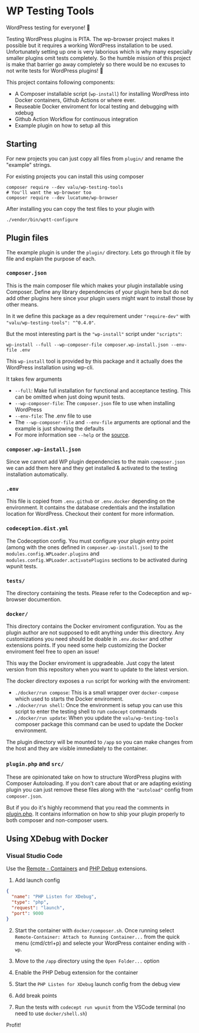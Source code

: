 # WP Testing Tools

WordPress testing for everyone! 🤗

Testing WordPress plugins is PITA. The wp-browser project makes it possible
but it requires a working WordPress installation to be used. Unfortunately
setting up one is very laborious which is why many especially smaller plugins
omit tests completely. So the humble mission of this project is make that
barrier go away completely so there would be no excuses to not write tests
for WordPress plugins! 💪

This project contains following components:

- A Composer installable script (`wp-install`) for installing WordPress into
  Docker containers, Github Actions or where ever.
- Reuseable Docker enviroment for local testing and debugging with xdebug
- Github Action Workflow for continuous integration
- Example plugin on how to setup all this

## Starting

For new projects you can just copy all files from `plugin/` and rename the
"example" strings.

For existing projects you can install this using composer

    composer require --dev valu/wp-testing-tools
    # You'll want the wp-browser too
    composer require --dev lucatume/wp-browser

After installing you can copy the test files to your plugin with

    ./vendor/bin/wptt-configure

## Plugin files

The example plugin is under the `plugin/` directory. Lets go through it file
by file and explain the purpose of each.

### `composer.json`

This is the main composer file which makes your plugin installable using
Composer. Define any library dependencies of your plugin here but do not add
other plugins here since your plugin users might want to install those by
other means.

In it we define this package as a dev requirement under `"require-dev"` with
`"valu/wp-testing-tools": "^0.4.0"`.

But the most interesting part is the `"wp-install"` script under `"scripts"`:

    wp-install --full --wp-composer-file composer.wp-install.json --env-file .env

This `wp-install` tool is provided by this package and it actually does the
WordPress installation using wp-cli.

It takes few arguments

- `--full`: Make full installation for functional and acceptance testing.
  This can be omitted when just doing wpunit tests.
- `--wp-composer-file`: The `composer.json` file to use when installing
  WordPress
- `--env-file`: The .env file to use
- The `--wp-composer-file` and `--env-file` arguments are optional and the
  example is just showing the defaults
- For more information see `--help` or the [source](https://github.com/valu-digital/wp-testing-tools/blob/master/tools/wp-install).

### `composer.wp-install.json`

Since we cannot add WP plugin dependencies to the main `composer.json` we can
add them here and they get installed & activated to the testing installation
automatically.

### `.env`

This file is copied from `.env.github` or `.env.docker` depending on the
environment. It contains the database credentials and the installation
location for WordPress. Checkout their content for more information.

### `codeception.dist.yml`

The Codeception config. You must configure your plugin entry point (among
with the ones defined in `composer.wp-install.json`) to the
`modules.config.WPLoader.plugins` and
`modules.config.WPLoader.activatePlugins` sections to be activated during
wpunit tests.

### `tests/`

The directory containing the tests. Please refer to the Codeception and
wp-browser documention.

### `docker/`

This directory contains the Docker enviroment configuration. You as the
plugin author are not supposed to edit anything under this directory. Any
customizations you need should be doable in `.env.docker` and other
extensions points. If you need some help customizing the Docker enviroment
feel free to open an issue!

This way the Docker enviroment is upgradeable. Just copy the latest version
from this repository when you want to update to the latest version.

The docker directory exposes a `run` script for working with the enviroment:

- `./docker/run compose`: This is a small wrapper over `docker-compose` which
  used to starts the Docker enviroment.
- `./docker/run shell`: Once the environment is setup you can use this script
  to enter the testing shell to run `codecept` commands
- `./docker/run update`: When you update the `valu/wp-testing-tools` composer
  package this command can be used to update the Docker environment.

The plugin directory will be mounted to `/app` so you can make changes from
the host and they are visible immediately to the container.

### `plugin.php` and `src/`

These are opinionated take on how to structure WordPress plugins with
Composer Autoloading. If you don't care about that or are adapting existing
plugin you can just remove these files along with the `"autoload"` config
from `composer.json`.

But if you do it's highly recommend that you read the comments in
[plugin.php](/plugin/plugin.php). It contains information on how to ship your
plugin properly to both composer and non-composer users.

## Using XDebug with Docker

### Visual Studio Code

Use the [Remote - Containers][remote] and [PHP Debug][php] extensions.

1. Add launch config

```json
{
  "name": "PHP Listen for XDebug",
  "type": "php",
  "request": "launch",
  "port": 9000
}
```

2. Start the container with `docker/composer.sh`. Once running select
   `Remote-Container: Attach to Running Container...` from the quick menu
   (cmd/ctrl+p) and selecte your WordPress container ending with `-wp`.

3. Move to the `/app` directory using the `Open Folder...` option

4. Enable the PHP Debug extension for the container

5. Start the `PHP Listen for XDebug` launch config from the debug view

6. Add break points

7. Run the tests with `codecept run wpunit` from the VSCode terminal (no need to use `docker/shell.sh`)

Profit!

[remote]: https://marketplace.visualstudio.com/items?itemName=ms-vscode-remote.remote-containers
[php]: https://marketplace.visualstudio.com/items?itemName=felixfbecker.php-debug
